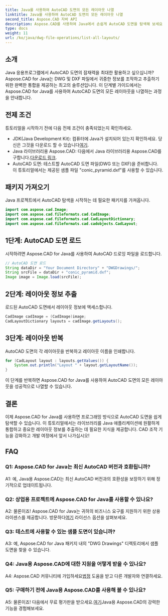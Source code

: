 ```yaml
---
title: Java를 사용하여 AutoCAD 도면의 모든 레이아웃 나열
linktitle: Java를 사용하여 AutoCAD 도면의 모든 레이아웃 나열
second_title: Aspose.CAD 자바 API
description: Aspose.CAD를 사용하여 Java에서 손쉽게 AutoCAD 도면을 탐색해 보세요. 모든 레이아웃을 나열하고 중요한 정보를 추출합니다. 원활한 통합을 위해 지금 다운로드하세요!
type: docs
weight: 11
url: /ko/java/dwg-file-operations/list-all-layouts/
---
```

## 소개

Java 응용프로그램에서 AutoCAD 도면의 잠재력을 최대한 활용하고 싶으십니까? Aspose.CAD for Java는 DWG 및 DXF 파일에서 귀중한 정보를 조작하고 추출하기 위한 완벽한 통합을 제공하는 최고의 솔루션입니다. 이 단계별 가이드에서는 Aspose.CAD for Java를 사용하여 AutoCAD 도면의 모든 레이아웃을 나열하는 과정을 안내합니다.

## 전제 조건

튜토리얼을 시작하기 전에 다음 전제 조건이 충족되었는지 확인하세요.
- JDK(Java Development Kit): 컴퓨터에 Java가 설치되어 있는지 확인하세요. 당신은 그것을 다운로드 할 수 있습니다[여기](https://www.oracle.com/java/technologies/javase-downloads.html).
-  Java 라이브러리용 Aspose.CAD: 다음에서 Java 라이브러리용 Aspose.CAD를 구합니다.[다운로드 링크](https://releases.aspose.com/cad/java/).
- AutoCAD 도면: 테스트할 AutoCAD 도면 파일(DWG 또는 DXF)을 준비합니다. 이 튜토리얼에서는 제공된 샘플 파일 "conic_pyramid.dxf"를 사용할 수 있습니다.

## 패키지 가져오기

Java 프로젝트에서 AutoCAD 탐색을 시작하는 데 필요한 패키지를 가져옵니다.

```java
import com.aspose.cad.Image;
import com.aspose.cad.fileformats.cad.CadImage;
import com.aspose.cad.fileformats.cad.CadLayoutDictionary;
import com.aspose.cad.fileformats.cad.cadobjects.CadLayout;
```

## 1단계: AutoCAD 도면 로드

시작하려면 Aspose.CAD for Java를 사용하여 AutoCAD 드로잉 파일을 로드합니다.

```java
// AutoCAD 도면 로드
String dataDir = "Your Document Directory" + "DWGDrawings/";
String srcFile = dataDir + "conic_pyramid.dxf";
Image image = Image.load(srcFile);
```

## 2단계: 레이아웃 정보 추출

로드된 AutoCAD 도면에서 레이아웃 정보에 액세스합니다.

```java
CadImage cadImage = (CadImage)image;
CadLayoutDictionary layouts = cadImage.getLayouts();
```

## 3단계: 레이아웃 반복

AutoCAD 도면의 각 레이아웃을 반복하고 레이아웃 이름을 인쇄합니다.

```java
for (CadLayout layout : layouts.getValues()) {
    System.out.println("Layout " + layout.getLayoutName());
}
```

이 단계를 반복하면 Aspose.CAD for Java를 사용하여 AutoCAD 도면의 모든 레이아웃을 성공적으로 나열할 수 있습니다.

## 결론

이제 Aspose.CAD for Java를 사용하면 프로그래밍 방식으로 AutoCAD 도면을 쉽게 탐색할 수 있습니다. 이 튜토리얼에서는 라이브러리를 Java 애플리케이션에 원활하게 통합하고 중요한 레이아웃 정보를 추출하는 데 필요한 지식을 제공합니다. CAD 조작 기능을 강화하고 개발 여정에서 앞서 나가십시오!

## FAQ

### Q1: Aspose.CAD for Java는 최신 AutoCAD 버전과 호환됩니까?

A1: 예, Java용 Aspose.CAD는 최신 AutoCAD 버전과의 호환성을 보장하기 위해 정기적으로 업데이트됩니다.

### Q2: 상업용 프로젝트에 Aspose.CAD for Java를 사용할 수 있나요?

 A2: 물론이죠! Aspose.CAD for Java는 귀하의 비즈니스 요구를 지원하기 위한 상용 라이센스를 제공합니다. 방문하다[여기](https://purchase.aspose.com/buy) 라이선스 옵션을 살펴보세요.

### Q3: 테스트에 사용할 수 있는 샘플 도면이 있습니까?

A3: 예, Aspose.CAD for Java 패키지 내의 "DWG Drawings" 디렉토리에서 샘플 도면을 찾을 수 있습니다.

### Q4: Java용 Aspose.CAD에 대한 지원을 어떻게 받을 수 있나요?

 A4: Aspose.CAD 커뮤니티에 가입하세요[법정](https://forum.aspose.com/c/cad/19) 도움을 받고 다른 개발자와 연결하세요.

### Q5: 구매하기 전에 Java용 Aspose.CAD를 사용해 볼 수 있나요?

 A5: 물론이죠! 다음에서 무료 평가판을 받으세요.[여기](https://releases.aspose.com/)Java용 Aspose.CAD의 강력한 기능을 경험해보세요.